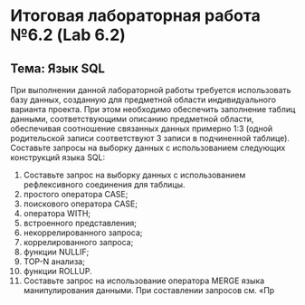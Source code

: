 # Итоговая лабораторная работа №6.2 (Lab 6.2)
## Тема: Язык SQL
При выполнении данной лабораторной работы требуется использовать базу данных, созданную для предметной области индивидуального варианта проекта. При этом необходимо обеспечить заполнение таблиц данными, соответствующими описанию предметной области, обеспечивая соотношение связанных данных примерно 1:3 (одной родительской записи соответствуют 3 записи в подчиненной таблице).  
Составьте запросы на выборку данных с использованием следующих конструкций языка SQL:
1. Составьте запрос на выборку данных с использованием рефлексивного соединения для таблицы.
2. простого оператора CASE;
3. поискового оператора CASE;
4. оператора WITH;
5. встроенного представления;
6. некоррелированного запроса;
7. коррелированного запроса;
8. функции NULLIF;
9. TOP-N анализа;
10. функции ROLLUP.
11. Составьте запрос на использование оператора MERGE языка манипулирования данными.
При составлении запросов см. «Пр